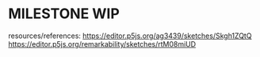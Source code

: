# MILESTONE WIP 

resources/references: https://editor.p5js.org/ag3439/sketches/Skgh1ZQtQ https://editor.p5js.org/remarkability/sketches/rtM08miUD
